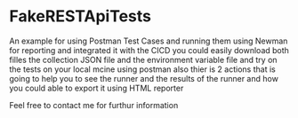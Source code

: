 # FakeRESTApiTests
An example for using Postman Test Cases and running them using Newman for reporting and integrated it with the CICD 
you could easily download both filles the collection JSON file and the environment variable file and try on the tests on your local mcine using postman 
also thier is 2 actions that is going to help you to see the runner and the results of the runner and how you could able to export it using HTML reporter 

Feel free to contact me for furthur information  
